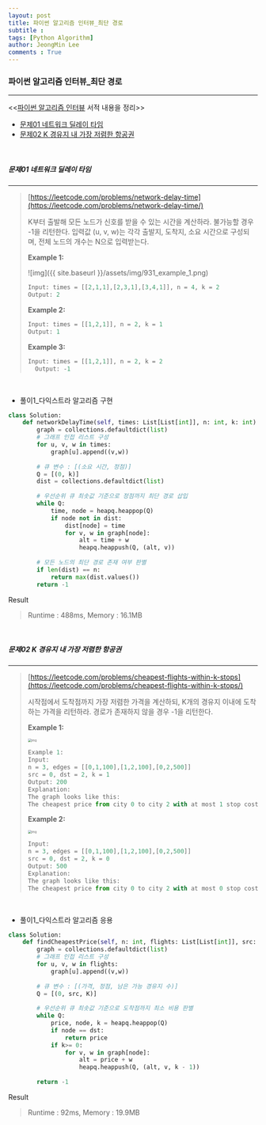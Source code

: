```yaml
---
layout: post
title: 파이썬 알고리즘 인터뷰_최단 경로
subtitle : 
tags: [Python Algorithm]
author: JeongMin Lee
comments : True
---
```


### 파이썬 알고리즘 인터뷰_최단 경로

-----

<<[파이썬 알고리즘 인터뷰](https://book.naver.com/bookdb/book_detail.nhn?bid=16406247) 서적 내용을 정리>>

* [문제01 네트워크 딜레이 타임](#문제01-네트워크-딜레이-타임)
* [문제02 K 경유지 내 가장 저렴한 항공권](#문제02-K-경유지-내-가장-저렴한-항공권)

<br>

##### 문제01 네트워크 딜레이 타임

-----

> [https://leetcode.com/problems/network-delay-time](https://leetcode.com/problems/network-delay-time/)
>
> K부터 출발해 모든 노드가 신호를 받을 수 있는 시간을 계산하라. 불가능할 경우 -1을 리턴한다. 입력값 (u, v, w)는 각각 출발지, 도착지, 소요 시간으로 구성되며, 전체 노드의 개수는 N으로 입력받는다.
>
> **Example 1:**
>
> ![img]({{ site.baseurl }}/assets/img/931_example_1.png)
>
> ```python
>Input: times = [[2,1,1],[2,3,1],[3,4,1]], n = 4, k = 2
> Output: 2
> ```
>   
>   **Example 2:**
>   
>   ```python
> Input: times = [[1,2,1]], n = 2, k = 1
> Output: 1
> ```
>
> **Example 3:**
>
> ```python
> Input: times = [[1,2,1]], n = 2, k = 2
>   Output: -1
>   ```

<br>

* 풀이1_다익스트라 알고리즘 구현

```python
class Solution:
    def networkDelayTime(self, times: List[List[int]], n: int, k: int) -> int:
        graph = collections.defaultdict(list)
        # 그래프 인접 리스트 구성
        for u, v, w in times:
            graph[u].append((v,w))
            
        # 큐 변수 : [(소요 시간, 정점)]
        Q = [(0, k)]
        dist = collections.defaultdict(list)
        
        # 우선순위 큐 최솟값 기준으로 정점까지 최단 경로 삽입
        while Q:
            time, node = heapq.heappop(Q)
            if node not in dist:
                dist[node] = time
                for v, w in graph[node]:
                    alt = time + w
                    heapq.heappush(Q, (alt, v))
                    
        # 모든 노드의 최단 경로 존재 여부 판별
        if len(dist) == n:
            return max(dist.values())
        return -1
```

Result

>  Runtime : 488ms, Memory : 16.1MB

<br>

##### 문제02 K 경유지 내 가장 저렴한 항공권

------

> [https://leetcode.com/problems/cheapest-flights-within-k-stops](https://leetcode.com/problems/cheapest-flights-within-k-stops/)
>
> 시작점에서 도착점까지 가장 저렴한 가격을 계산하되, K개의 경유지 이내에 도착하는 가격을 리턴하라. 경로가 존재하지 않을 경우 -1을 리턴한다.
>
> **Example 1:**
>
> <img src="{{ site.baseurl }}/assets/img/995.png" alt="img" style="zoom:43%;" />
>
> ```python
> Example 1:
> Input: 
> n = 3, edges = [[0,1,100],[1,2,100],[0,2,500]]
> src = 0, dst = 2, k = 1
> Output: 200
> Explanation: 
> The graph looks like this:
> The cheapest price from city 0 to city 2 with at most 1 stop costs 200, as marked red in the picture.
> ```
>
> **Example 2:**
>
> <img src="{{ site.baseurl }}/assets/img/995.png" alt="img" style="zoom:43%;" />
>
> ```python
> Input: 
> n = 3, edges = [[0,1,100],[1,2,100],[0,2,500]]
> src = 0, dst = 2, k = 0
> Output: 500
> Explanation: 
> The graph looks like this:
> The cheapest price from city 0 to city 2 with at most 0 stop costs 500, as marked blue in the picture.
> ```
>

<br>

* 풀이1_다익스트라 알고리즘 응용

```python
class Solution:
    def findCheapestPrice(self, n: int, flights: List[List[int]], src: int, dst: int, K: int) -> int:
        graph = collections.defaultdict(list)
        # 그래프 인접 리스트 구성
        for u, v, w in flights:
            graph[u].append((v,w))
            
        # 큐 변수 : [(가격, 정점, 남은 가능 경유지 수)]
        Q = [(0, src, K)]
        
        # 우선순위 큐 최솟값 기준으로 도착점까지 최소 비용 판별
        while Q:
            price, node, k = heapq.heappop(Q)
            if node == dst:
                return price
            if k>= 0:
                for v, w in graph[node]:
                    alt = price + w
                    heapq.heappush(Q, (alt, v, k - 1))
        
        return -1
```

Result

>  Runtime : 92ms, Memory : 19.9MB

<br>